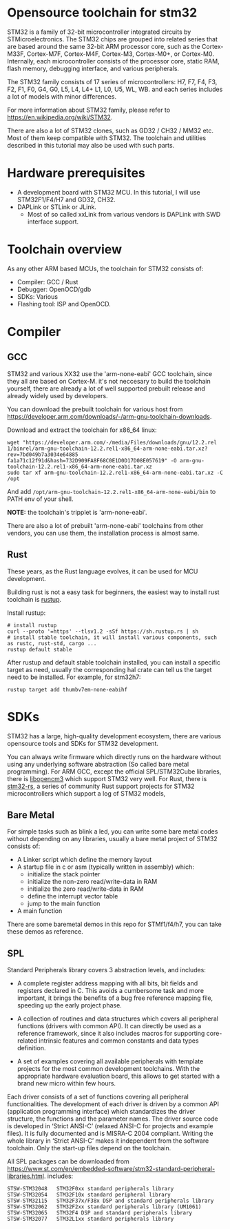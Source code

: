 # Opensource toolchain for stm32

STM32 is a family of 32-bit microcontroller integrated circuits by STMicroelectronics. The STM32 chips are grouped into related series that are based around the same 32-bit ARM processor core, such as the Cortex-M33F, Cortex-M7F, Cortex-M4F, Cortex-M3, Cortex-M0+, or Cortex-M0. Internally, each microcontroller consists of the processor core, static RAM, flash memory, debugging interface, and various peripherals.

The STM32 family consists of 17 series of microcontrollers: H7, F7, F4, F3, F2, F1, F0, G4, G0, L5, L4, L4+ L1, L0, U5, WL, WB. and each series includes a lot of models with minor differences.

For more information about STM32 family, please refer to https://en.wikipedia.org/wiki/STM32.

There are also a lot of STM32 clones, such as GD32 / CH32 / MM32 etc. Most of them keep compatible with STM32. The toolchain and utilities described in this tutorial may also be used with such parts.

# Hardware prerequisites

* A development board with STM32 MCU. In this tutorial, I will use STM32F1/F4/H7 and GD32, CH32. 
* DAPLink or STLink or JLink.
  - Most of so called xxLink from various vendors is DAPLink with SWD interface support.

# Toolchain overview

As any other ARM based MCUs, the toolchain for STM32 consists of:

* Compiler: GCC / Rust
* Debugger: OpenOCD/gdb
* SDKs: Various
* Flashing tool: ISP and OpenOCD.


# Compiler

## GCC

STM32 and various XX32 use the 'arm-none-eabi' GCC toolchain, since they all are based on Cortex-M. it's not neccesary to build the toolchain yourself, there are already a lot of well supported prebuilt release and already widely used by developers. 

You can download the prebuilt toolchain for various host from https://developer.arm.com/downloads/-/arm-gnu-toolchain-downloads. 

Download and extract the toolchain for x86_64 linux:

```
wget "https://developer.arm.com/-/media/Files/downloads/gnu/12.2.rel
1/binrel/arm-gnu-toolchain-12.2.rel1-x86_64-arm-none-eabi.tar.xz?rev=7bd049b7a3034e64885
fa1a71c12f91d&hash=732D909FA8F68C0E1D0D17D08E057619" -O arm-gnu-toolchain-12.2.rel1-x86_64-arm-none-eabi.tar.xz
sudo tar xf arm-gnu-toolchain-12.2.rel1-x86_64-arm-none-eabi.tar.xz -C /opt
```

And add `/opt/arm-gnu-toolchain-12.2.rel1-x86_64-arm-none-eabi/bin` to PATH env of your shell.

**NOTE:** the toolchain's tripplet is 'arm-none-eabi'.

There are also a lot of prebuilt 'arm-none-eabi' toolchains from other vendors, you can use them, the installation process is almost same.

## Rust

These years, as the Rust language evolves, it can be used for MCU development.

Building rust is not a easy task for beginners, the easiest way to install rust toolchain is [rustup](https://rust-lang.github.io/rustup/).

Install rustup:

```
# install rustup
curl --proto '=https' --tlsv1.2 -sSf https://sh.rustup.rs | sh
# install stable toolchain, it will install various components, such as rustc, rust-std, cargo ...
rustup default stable
```

After rustup and default stable toolchain installed, you can install a specific target as need, usually the corresponding hal crate can tell us the target need to be installed. For example, for stm32h7:

```
rustup target add thumbv7em-none-eabihf
```

# SDKs

STM32 has a large, high-quality development ecosystem, there are various opensource tools and SDKs for STM32 development. 

You can always write firmware which directly runs on the hardware without using any underlying software abstraction (So called bare metal programming). For ARM GCC, except the official SPL/STM32Cube libraries, there is [libopencm3](https://github.com/libopencm3/) which support STM32 very well. For Rust, there is [stm32-rs](https://github.com/stm32-rs), a series of community Rust support projects for STM32 microcontrollers which support a log of STM32 models, 

## Bare Metal

For simple tasks such as blink a led, you can write some bare metal codes without depending on any libraries, usually a bare metal project of STM32 consists of: 
- A Linker script which define the memory layout
- A startup file in c or asm (typically written in assembly) which:
  + initialize the stack pointer
  + initialize the non-zero read/write-data in RAM
  + initialize the zero read/write-data in RAM
  + define the interrupt vector table
  + jump to the main function
- A main function

There are some baremetal demos in this repo for STMf1/f4/h7, you can take these demos as reference.

## SPL

Standard Peripherals library covers 3 abstraction levels, and includes:

* A complete register address mapping with all bits, bit fields and registers declared in C. This avoids a cumbersome task and more important, it brings the benefits of a bug free reference mapping file, speeding up the early project phase.

* A collection of routines and data structures which covers all peripheral functions (drivers with common API). It can directly be used as a reference framework, since it also includes macros for supporting core-related intrinsic features and common constants and data types definition.

* A set of examples covering all available peripherals with template projects for the most common development toolchains. With the appropriate hardware evaluation board, this allows to get started with a brand new micro within few hours.

Each driver consists of a set of functions covering all peripheral functionalities. The development of each driver is driven by a common API (application programming interface) which standardizes the driver structure, the functions and the parameter names. The driver source code is developed in ‘Strict ANSI-C’ (relaxed ANSI-C for projects and example files). It is fully documented and is MISRA-C 2004 compliant. Writing the whole library in ‘Strict ANSI-C’ makes it independent from the software toolchain. Only the start-up files depend on the toolchain.

All SPL packages can be downloaded from https://www.st.com/en/embedded-software/stm32-standard-peripheral-libraries.html. includes:

```
STSW-STM32048 	STM32F0xx standard peripherals library
STSW-STM32054 	STM32F10x standard peripheral library 
STSW-STM32115 	STM32F37x/F38x DSP and standard peripherals library
STSW-STM32062 	STM32F2xx standard peripherals library (UM1061) 
STSW-STM32065 	STM32F4 DSP and standard peripherals library
STSW-STM32077   STM32L1xx standard peripherals library
```


